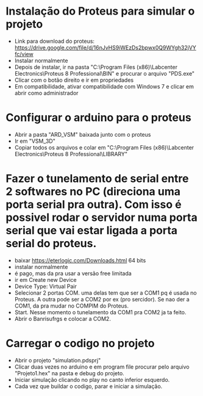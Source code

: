 # Instalação do Proteus para simular o projeto

- Link para download do proteus: https://drive.google.com/file/d/16nJvHS9iWEzDs2bpwx0Q9WYgh32jVYfc/view
- Instalar normalmente
- Depois de instalar, ir na pasta "C:\Program Files (x86)\Labcenter Electronics\Proteus 8 Professional\BIN" e procurar o arquivo "PDS.exe"
- Clicar com o botão direito e ir em propriedades
- Em compatibilidade, ativar compatibilidade com Windows 7 e clicar em abrir como administrador

# Configurar o arduino para o proteus
- Abrir a pasta "ARD_VSM" baixada junto com o proteus
- Ir em "VSM_3D"
- Copiar todos os arquivos e colar em "C:\Program Files (x86)\Labcenter Electronics\Proteus 8 Professional\LIBRARY"

# Fazer o tunelamento de serial entre 2 softwares no PC (direciona uma porta serial pra outra). Com isso é possivel rodar o servidor numa porta serial que vai estar ligada a porta serial do proteus.
- baixar https://eterlogic.com/Downloads.html 64 bits
- instalar normalmente
- é pago, mas da pra usar a versão free limitada
- ir em Create new Device
- Device Type: Virtual Pair
- Selecionar 2 portas COM. uma delas tem que ser a COM1 pq é usada no Proteus. A outra pode ser a COM2 por ex (pro sercidor). Se nao der a COM1, da pra mudar no COMPIM do Proteus.
- Start. Nesse momento o tunelamento da COM1 pra COM2 ja ta feito.
- Abrir o Banrisufrgs e colocar a COM2.

# Carregar o codigo no projeto
- Abrir o projeto "simulation.pdsprj"
- Clicar duas vezes no arduino e em program file procurar pelo arquivo "Projeto1.hex" na pasta e debug do projeto.
- Iniciar simulação clicando no play no canto inferior esquerdo.
- Cada vez que buildar o codigo, parar e iniciar a simulação.